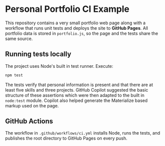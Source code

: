 # Personal Portfolio CI Example

This repository contains a very small portfolio web page along with a workflow that runs unit tests and deploys the site to **GitHub Pages**. All portfolio data is stored in `portfolio.js`, so the page and the tests share the same source.

## Running tests locally

The project uses Node's built in test runner. Execute:

```bash
npm test
```

The tests verify that personal information is present and that there are at
least five skills and three projects. GitHub Copilot suggested the basic
structure of these assertions which were then adapted to the built in
`node:test` module. Copilot also helped generate the Materialize based markup
used on the page.

## GitHub Actions

The workflow in `.github/workflows/ci.yml` installs Node, runs the tests, and
publishes the root directory to GitHub Pages on every push.
